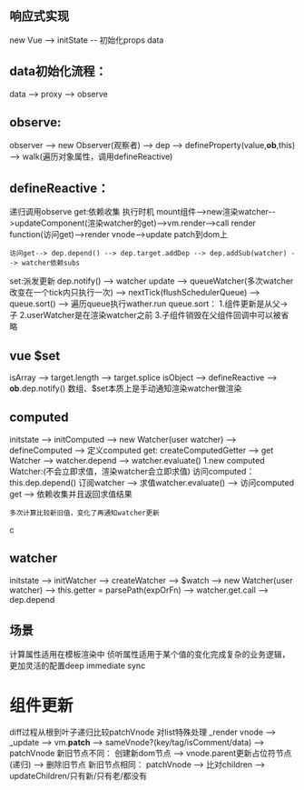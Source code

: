 ## 响应式实现
new Vue -->
initState -- 初始化props data

## data初始化流程：
data --> proxy --> observe
## observe:
observer --> new Observer(观察者) --> dep --> defineProperty(value,__ob__,this) --> walk(遍历对象属性，调用defineReactive)
## defineReactive：
递归调用observe
get:依赖收集
    执行时机 mount组件-->new渲染watcher-->updateComponent(渲染watcher的get)-->vm.render-->call render function(访问get)-->render vnode-->update patch到dom上
    
    访问get--> dep.depend() --> dep.target.addDep --> dep.addSub(watcher) --> watcher依赖subs

set:派发更新 dep.notify() --> watcher update --> queueWatcher(多次watcher改变在一个tick内只执行一次) --> nextTick(flushSchedulerQueue) --> queue.sort() --> 遍历queue执行wather.run
    queue.sort：
        1.组件更新是从父->子
        2.userWatcher是在渲染watcher之前
        3.子组件销毁在父组件回调中可以被省略

## vue $set
isArray --> target.length --> target.splice
isObject --> defineReactive --> __ob__.dep.notify()
数组、$set本质上是手动通知渲染watcher做渲染


## computed
initstate --> initComputed --> new Watcher(user watcher) --> defineComputed -->
    定义computed get: createComputedGetter --> get Watcher --> watcher.depend --> watcher.evaluate()
    1.new computed Watcher:(不会立即求值，渲染watcher会立即求值)
    访问computed：this.dep.depend() 订阅watcher --> 求值watcher.evaluate() --> 访问computed get --> 依赖收集并且返回求值结果
    
    多次计算比较新旧值，变化了再通知watcher更新

c
## watcher
initstate --> initWatcher --> createWatcher --> $watch --> new Watcher(user watcher) --> this.getter = parsePath(expOrFn) --> watcher.get.call --> dep.depend

## 场景
计算属性适用在模板渲染中
侦听属性适用于某个值的变化完成复杂的业务逻辑，更加灵活的配置deep immediate sync


# 组件更新
diff过程从根到叶子递归比较patchVnode 对list特殊处理
_render vnode --> _update --> vm.__patch__ --> sameVnode?(key/tag/isComment/data) --> patchVnode
    新旧节点不同：
    创建新dom节点 --> vnode.parent更新占位符节点(递归) --> 删除旧节点
    新旧节点相同： patchVnode --> 比对children --> updateChildren/只有新/只有老/都没有
        
